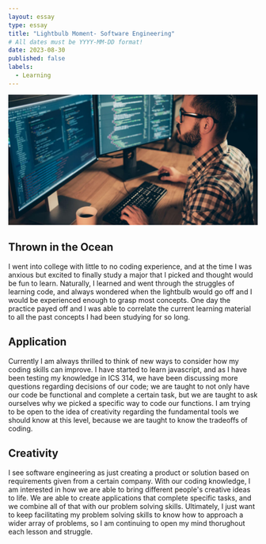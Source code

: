 ```yaml
---
layout: essay
type: essay
title: "Lightbulb Moment- Software Engineering"
# All dates must be YYYY-MM-DD format!
date: 2023-08-30
published: false
labels:
  - Learning
---
```


<img class="" src="../img/softwareeng.jpg">


## Thrown in the Ocean


I went into college with little to no coding experience, and at the time I was anxious but excited to finally study a major that I picked and thought would be fun to learn.  Naturally, I learned and went through the struggles of learning code, and always wondered when the lightbulb would go off and I would be experienced enough to grasp most concepts.  One day the practice payed off and I was able to correlate the current learning material to all the past concepts I had been studying for so long. 


## Application

Currently I am always thrilled to think of new ways to consider how my coding skills can improve. I have started to learn javascript, and as I have been testing my knowledge in ICS 314, we have been discussing more questions regarding decisions of our code; we are taught to not only have our code be functional and complete a certain task, but we are taught to ask ourselves why we picked a specific way to code our functions. I am trying to be open to the idea of creativity regarding the fundamental tools we should know at this level, because we are taught to know the tradeoffs of coding.

## Creativity

I see software engineering as just creating a product or solution based on requirements given from a certain company. With our coding knowledge, I am interested in how we are able to bring different people's creative ideas to life. We are able to create applications that complete specific tasks, and we combine all of that with our problem solving skills.  Ultimately, I just want to keep facilitating my problem solving skills to know how to approach a wider array of problems, so I am continuing to open my mind thorughout each lesson and struggle.

























